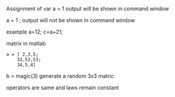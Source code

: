 Assignment of var 
a = 1 output will be shown in command window 

a = 1 ; output will not be shown  in command window

example 
    a=12; 
    c=a+21;

matrix in matlab 

    a = [ 2,3,5;
        33,53,53;
        34,5,4]

b = magic(3)
generate a random 3x3 matric 

operators are same and laws remain constant 

